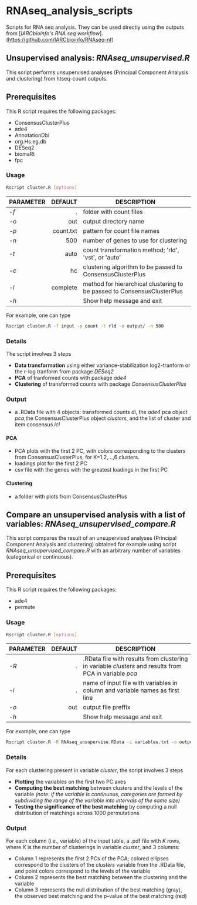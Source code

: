 # RNAseq_analysis_scripts
Scripts for RNA seq analysis. They can be used directly using the outputs from [*IARCbioinfo's RNA seq workflow*].(https://github.com/IARCbioinfo/RNAseq-nf)

## Unsupervised analysis: *RNAseq_unsupervised.R*

This script performs unsupervised analyses (Principal Component Analysis and clustering) from htseq-count outputs. 

## Prerequisites
This R script requires the following packages:
- ConsensusClusterPlus
- ade4
- AnnotationDbi
- org.Hs.eg.db
- DESeq2
- biomaRt
- fpc


### Usage
```bash
Rscript cluster.R [options]
```

| **PARAMETER** | **DEFAULT** | **DESCRIPTION** |
|-----------|--------------:|-------------| 
*-f* | . | folder with count files |
*-o* | out | output directory name |
*-p* |  count.txt | pattern for count file names |
*-n* | 500 | number of genes to use for clustering |
*-t* | auto | count transformation method; 'rld', 'vst', or 'auto' |
*-c* | hc | clustering algorithm to be passed to ConsensusClusterPlus|
*-l*  | complete | method for hierarchical clustering to be passed to ConsensusClusterPlus|
*-h*    |  | Show help message and exit|

For example, one can type
```bash
Rscript cluster.R -f input -p count -t rld -o output/ -n 500
```

### Details
The script involves 3 steps
- **Data transformation** using either variance-stabilization log2-tranform or the r-log tranform from package *DESeq2*
- **PCA** of tranformed counts with package *ade4*
- **Clustering** of transformed counts with package *ConsensusClusterPlus*

### Output
- a .RData file with 4 objects: transformed counts *di*, the *ade4* pca object *pca*,the ConsensusClusterPlus object *clusters*, and the list of cluster and item consensus *icl*

#### PCA
- PCA plots with the first 2 PC, with colors corresponding to the clusters from ConsensusClusterPlus, for K=1,2,...,6 clusters.
- loadings plot for the first 2 PC
- csv file with the genes with the greatest loadings in the first PC
#### Clustering
- a folder with plots from ConsensusClusterPlus

## Compare an unsupervised analysis with a list of variables: *RNAseq_unsupervised_compare.R*

This script compares the result of an unsupervised analyses (Principal Component Analysis and clustering) obtained for example using script *RNAseq_unsupervised_compare.R* with an arbitrary number of variables (categorical or continuous).

## Prerequisites
This R script requires the following packages:
- ade4
- permute


### Usage
```bash
Rscript cluster.R [options]
```

| **PARAMETER** | **DEFAULT** | **DESCRIPTION** |
|-----------|--------------:|-------------| 
*-R* | . | .RData file with results from clustering in variable *clusters* and results from PCA in variable *pca* |
*-i* | . | name of input file with variables in column and variable names as first line |
*-o* | out | output file preffix |
*-h*    |  | Show help message and exit|

For example, one can type
```bash
Rscript cluster.R -R RNAseq_unsupervise.RData -i variables.txt -o output/
```

### Details
For each clustering present in variable *cluster*, the script involves 3 steps
- **Plotting** the variables on the first two PC axes
- **Computing the best matching** between clusters and the levels of the variable *(note: if the variable is continuous, categories are formed by subdividing the range of the variable into intervals of the same size)*
- **Testing the significance of the best matching** by computing a null distribution of matchings across 1000 permutations

### Output
For each column (i.e., variable) of the input table, a .pdf file with *K* rows, where *K* is the number of clusterings in variable *cluster*, and 3 columns: 
- Column 1 represents the first 2 PCs of the PCA; colored ellipses correspond to the clusters of the *clusters* variable from the .RData file, and point colors correspond to the levels of the variable
- Column 2 represents the best matching between the clustering and the variable
- Column 3 represents the null distribution of the best matching (gray), the observed best matching and the p-value of the best matching (red)
